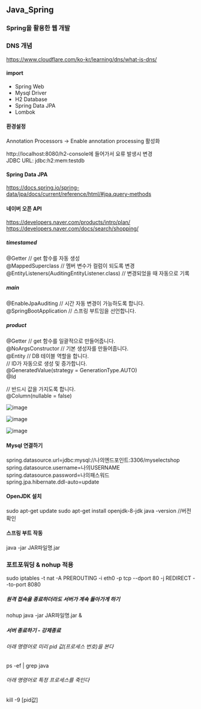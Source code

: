 ## Java_Spring
  ###  Spring을 활용한 웹 개발

### DNS 개념 
https://www.cloudflare.com/ko-kr/learning/dns/what-is-dns/

#### import
- Spring Web
- Mysql Driver
- H2 Database
- Spring Data JPA  
- Lombok

#### 환경설정
Annotation Processors -> Enable annotation processing 활성화

http://localhost:8080/h2-console에 들어가서 요류 발생시 변경        
JDBC URL: jdbc:h2:mem:testdb

#### Spring Data JPA
https://docs.spring.io/spring-data/jpa/docs/current/reference/html/#jpa.query-methods

#### 네이버 오픈 API
https://developers.naver.com/products/intro/plan/     
https://developers.naver.com/docs/search/shopping/


##### timestamed    
@Getter // get 함수를 자동 생성     
@MappedSuperclass // 멤버 변수가 컬럼이 되도록 변경     
@EntityListeners(AuditingEntityListener.class) // 변경되었을 때 자동으로 기록     
  
##### main     
@EnableJpaAuditing // 시간 자동 변경이 가능하도록 합니다.
@SpringBootApplication // 스프링 부트임을 선언합니다.

##### product
@Getter // get 함수를 일괄적으로 만들어줍니다.     
@NoArgsConstructor // 기본 생성자를 만들어줍니다.     
@Entity // DB 테이블 역할을 합니다.     
 // ID가 자동으로 생성 및 증가합니다.     
    @GeneratedValue(strategy = GenerationType.AUTO)     
    @Id     
    
// 반드시 값을 가지도록 합니다.    
    @Column(nullable = false)       

![image](https://user-images.githubusercontent.com/46198324/129441192-e32350e9-41da-4153-8e8c-2f2f9f91b777.png)

![image](https://user-images.githubusercontent.com/46198324/129441433-1e67c616-3b19-4928-b3e9-cbfc3bcf5f7b.png)

![image](https://user-images.githubusercontent.com/46198324/129441446-2925c4bd-8ad9-49b4-87af-e19d7c37b336.png)
 
    
    
#### Mysql 연결하기
spring.datasource.url=jdbc:mysql://나의엔드포인트:3306/myselectshop     
spring.datasource.username=나의USERNAME     
spring.datasource.password=나의패스워드     
spring.jpa.hibernate.ddl-auto=update       

#### OpenJDK 설치
sudo apt-get update
sudo apt-get install openjdk-8-jdk
java -version //버전확인

#### 스프링 부트 작동
java -jar JAR파일명.jar

### 포트포워딩 & nohup 적용

sudo iptables -t nat -A PREROUTING -i eth0 -p tcp --dport 80 -j REDIRECT --to-port 8080      

##### 원격 접속을 종료하더라도 서버가 계속 돌아가게 하기
nohup java -jar JAR파일명.jar &
##### 서버 종료하기 - 강제종료
###### 아래 명령어로 미리 pid 값(프로세스 번호)을 본다
ps -ef | grep java

###### 아래 명령어로 특정 프로세스를 죽인다
kill -9 [pid값]
